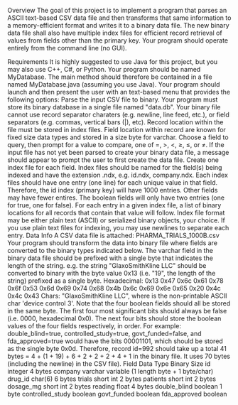 Overview
The goal of this project is to implement a program that parses an ASCII text-based CSV data file and then transforms that same information to a memory-efficient format and writes it to a binary data file. The new binary data file shall also have multiple index files for efficient record retrieval of values from fields other than the primary key. Your program should operate entirely from the command line (no GUI).

Requirements
It is highly suggested to use Java for this project, but you may also use C++, C#, or Python.
Your program should be named MyDatabase. The main method should therefore be contained in a file named MyDatabase.java (assuming you use Java).
Your program should launch and then present the user with an text-based menu that provides the following options:
Parse the input CSV file to binary. Your program must store its binary database in a single file named "data.db". Your binary file cannot use record separator charaters (e.g. newline, line feed, etc.), or field separators (e.g. commas, vertical bars (|), etc). Record location within the file must be stored in index files. Field location within record are known for fixed size data types and stored in a size byte for varchar.
Choose a field to query, then prompt for a value to compare, one of =, >, <, ≥, ≤, or ≠. If the input file has not yet been parsed to create your binary data file, a message should appear to prompt the user to first create the data file.
Create one index file for each field. Index files should be named for the field(s) being indexed and have the extension .ndx, e.g. id.ndx, company.ndx.
Each index files should have one entry (one line) for each unique value in that field. Therefore, the id index (primary key) will have 1000 entries. Other fields may have fewer entires. The boolean fields will only have two entries (one for true, one for false).
For each entry in a given index file, a list of binary locations for all records that contain that value will follow.
Index file format may be either plain text (ASCII) or serialized binary objects, your choice. If you use plain text files for indexing, you may use newlines to separate each entry.
Data Info
A CSV data file is attached: PHARMA_TRIALS_1000B.csv
Your program should transform the data into binary file where fields are converted to the binary types indicated below.
The varchar field in the binary data file should be prefixed with a single byte that indicates the length of the string.
e.g. the string "GlaxoSmithKline LLC" should be converted to binary with the byte value 0x13 (i.e. "19", the length of the string) prefixed as a single byte.
Hexadecimal: 0x13 0x47 0x6c 0x61 0x78 0x6f 0x53 0x6d 0x69 0x74 0x68 0x4b 0x6c 0x69 0x6e 0x65 0x20 0x4c 0x4c 0x43
Chars: "<DC3>GlaxoSmithKline LLC", where <DC3> is the non-printable ASCII char 'device control 3'.
Note that the four boolean fields should all be stored in the same byte. The first four most significant bits should always be false (i.e. 0000, hexadecimal 0x0). The next four bits should store the boolean values of the four fields respectively, in order. For example: double_blind=true, controlled_study=true, govt_funded=false, and fda_approved=true would have the bits 00001101, which should be stored as the single byte 0x0d.
Therefore, record id=992 should take up a total 41 bytes = 4 + (1 + 19) + 6 + 2 + 2 + 2 + 4 + 1 in the binary file.
It uses 70 bytes (including the newline) in the CSV file).
Field	Data Type	Binary Size
id	integer	4 bytes
company	varchar	variable
(1 length byte + 1 byte/char)
drug_id	char(6)	6 bytes
trials	short int	2 bytes
patients	short int	2 bytes
dosage_mg	short int	2 bytes
reading	float	4 bytes
double_blind	boolean	1 byte
controlled_study	boolean
govt_funded	boolean
fda_approved	boolean
